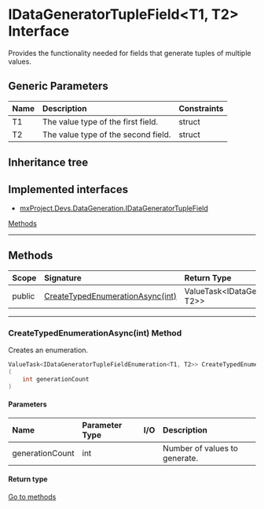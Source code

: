 ﻿


# IDataGeneratorTupleField&lt;T1, T2&gt; Interface



Provides the functionality needed for fields that generate tuples of multiple values.





## Generic Parameters
|Name|Description|Constraints|
|:--|:--|:--|
| T1 | The value type of the first field. | struct |
| T2 | The value type of the second field. | struct |

## Inheritance tree
## Implemented interfaces
* [mxProject.Devs.DataGeneration.IDataGeneratorTupleField](../mxProject.Devs.DataGeneration/IDataGeneratorTupleField.md)

[Methods](#Methods)&nbsp;&nbsp;





---
## Methods
|Scope|Signature|Return Type|Summary|
|:--|:--|:--|:--|
| public | [CreateTypedEnumerationAsync(int)](#createtypedenumerationasyncint-method) | ValueTask&lt;IDataGeneratorTupleFieldEnumeration&lt;T1, T2&gt;&gt; | Creates an enumeration. |
---
### CreateTypedEnumerationAsync(int) Method

Creates an enumeration.
```c#
ValueTask<IDataGeneratorTupleFieldEnumeration<T1, T2>> CreateTypedEnumerationAsync
(
	int generationCount
)
```
#### Parameters
|Name|Parameter Type|I/O|Description|
|:--|:--|:-:|:--|
| generationCount | int |  | Number of values to generate. |
#### Return type


[Go to methods](#Methods)



